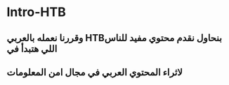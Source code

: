 # Intro-HTB

##  وقررنا نعمله بالعربي HTBبنحاول نقدم محتوي مفيد للناس اللي هتبدأ في 
## لاثراء المحتوي العربي في مجال امن المعلومات
